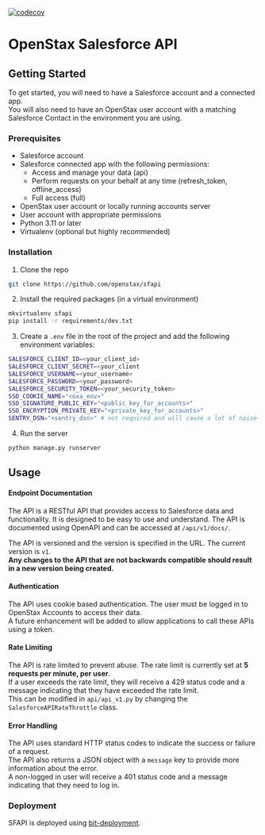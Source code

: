 [![codecov](https://codecov.io/gh/openstax/sfapi/graph/badge.svg?token=lEbEFIOfIR)](https://codecov.io/gh/openstax/sfapi)

# OpenStax Salesforce API
## Getting Started
To get started, you will need to have a Salesforce account and a connected app.\
You will also need to have an OpenStax user account with a matching Salesforce Contact in the environment you are using.

### Prerequisites
- Salesforce account
- Salesforce connected app with the following permissions:
  - Access and manage your data (api)
  - Perform requests on your behalf at any time (refresh_token, offline_access)
  - Full access (full)
- OpenStax user account or locally running accounts server
- User account with appropriate permissions
- Python 3.11 or later
- Virtualenv (optional but highly recommended)

### Installation
1. Clone the repo
```sh
git clone https://github.com/openstax/sfapi
```
2. Install the required packages (in a virtual environment)
```sh
mkvirtualenv sfapi
pip install -r requirements/dev.txt
```
3. Create a `.env` file in the root of the project and add the following environment variables:
```sh
SALESFORCE_CLIENT_ID=<your_client_id>
SALESFORCE_CLIENT_SECRET=<your_client
SALESFORCE_USERNAME=<your_username>
SALESFORCE_PASSWORD=<your_password>
SALESFORCE_SECURITY_TOKEN=<your_security_token>
SSO_COOKIE_NAME="<oxa_env>"
SSO_SIGNATURE_PUBLIC_KEY="<public_key_for_accounts>"
SSO_ENCRYPTION_PRIVATE_KEY="<private_key_for_accounts>"
SENTRY_DSN="<sentry_dsn>" # not required and will cause a lot of noise in Sentry
```
4. Run the server
```sh
python manage.py runserver
```

## Usage
#### Endpoint Documentation
The API is a RESTful API that provides access to Salesforce data and functionality. It is designed to be easy to use and understand. 
The API is documented using OpenAPI and can be accessed at `/api/v1/docs/`.

The API is versioned and the version is specified in the URL. The current version is `v1`.\
**Any changes to the API that are not backwards compatible should result in a new version being created.**

#### Authentication
The API uses cookie based authentication. The user must be logged in to OpenStax Accounts to access their data.\
A future enhancement will be added to allow applications to call these APIs using a token.

#### Rate Limiting
The API is rate limited to prevent abuse. The rate limit is currently set at **5 requests per minute, per user**.\
If a user exceeds the rate limit, they will receive a 429 status code and a message indicating that they have exceeded the rate limit.\
This can be modified in `api/api_v1.py` by changing the `SalesforceAPIRateThrottle` class.

#### Error Handling
The API uses standard HTTP status codes to indicate the success or failure of a request.\
The API also returns a JSON object with a `message` key to provide more information about the error.\
A non-logged in user will receive a 401 status code and a message indicating that they need to log in.

### Deployment
SFAPI is deployed using [bit-deployment](https://github.com/openstax/bit-deployment).
